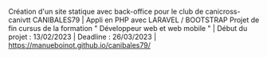 Création d'un site statique avec back-office pour le club de canicross-canivtt CANIBALES79 | 
Appli en PHP avec LARAVEL / BOOTSTRAP
Projet de fin cursus de la formation " Développeur web et web mobile " | 
Début du projet : 13/02/2023 | 
Deadline : 26/03/2023 | 
https://manueboinot.github.io/canibales79/
